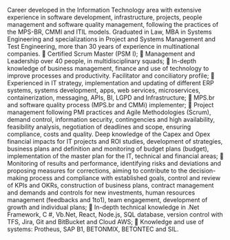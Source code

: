 Career developed in the Information Technology area with extensive experience in software development, infrastructure, projects, people management and software quality management, following the practices of the MPS-BR, CMMI and ITIL models. Graduated in Law, MBA in Systems Engineering and specializations in Project and Systems Management and Test Engineering, more than 30 years of experience in multinational companies.
	Certified Scrum Master (PSM I);
	Management and Leadership over 40 people, in multidisciplinary squads;
	In-depth knowledge of business management, finance and use of technology to improve processes and productivity. Facilitator and conciliatory profile;
	Experienced in IT strategy, implementation and updating of different ERP systems, systems development, apps, web services, microservices, containerization, messaging, APIs, BI, LGPD and Infrastructure;
	MPS.br and software quality process (MPS.br and CMMi) implementer;
	Project management following PMI practices and Agile Methodologies (Scrum), demand control, information security, contingencies and high availability, feasibility analysis, negotiation of deadlines and scope, ensuring compliance, costs and quality. Deep knowledge of the Capex and Opex financial impacts for IT projects and ROI studies, development of strategies, business plans and definition and monitoring of budget plans (budget), implementation of the master plan for the IT, technical and financial areas;
	Monitoring of results and performance, identifying risks and deviations and proposing measures for corrections, aiming to contribute to the decision-making process and compliance with established goals, control and review of KPIs and OKRs, construction of business plans, contract management and demands and controls for new investments, human resources management (feedbacks and 1to1), team engagement, development of growth and individual plans;
	In-depth technical knowledge in .Net Framework, C #, Vb.Net, React, Node.js, SQL database, version control with TFS, Jira, Git and BitBucket and Cloud AWS;
	Knowledge and use of systems: Protheus, SAP B1, BETONMIX, BETONTEC and SIL.
